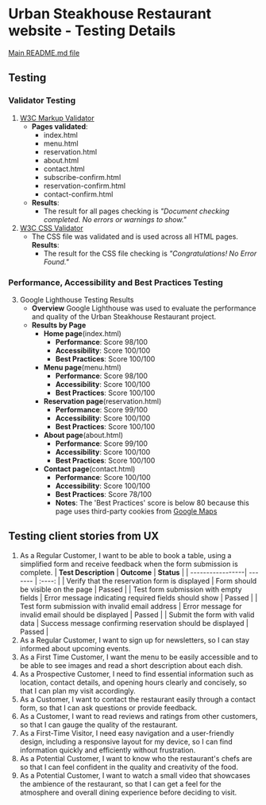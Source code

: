 # Urban Steakhouse Restaurant website - Testing Details

[Main README.md file](https://github.com/FlorinMiron98/urban-steakhouse-restaurant/blob/main/README.md)

## Testing
### Validator Testing
1. [W3C Markup Validator](https://validator.w3.org/)
   - **Pages validated**:
     - index.html
     - menu.html
     - reservation.html
     - about.html
     - contact.html
     - subscribe-confirm.html
     - reservation-confirm.html
     - contact-confirm.html
   - **Results**:
     - The result for all pages checking is _"Document checking completed. No errors or warnings to show."_
2. [W3C CSS Validator](https://jigsaw.w3.org/css-validator/)
   - The CSS file was validated and is used across all HTML pages.
     **Results**:
     - The result for the CSS file checking is _"Congratulations! No Error Found."_
### Performance, Accessibility and Best Practices Testing
3. Google Lighthouse Testing Results
   - **Overview**
     Google Lighthouse was used to evaluate the performance and quality of the Urban Steakhouse Restaurant project.
   - **Results by Page**
     - **Home page**(index.html)
       - **Performance**: Score 98/100
       - **Accessibility**: Score 100/100
       - **Best Practices**: Score 100/100
     - **Menu page**(menu.html)
       - **Performance**: Score 98/100
       - **Accessibility**: Score 100/100
       - **Best Practices**: Score 100/100
     - **Reservation page**(reservation.html)
       - **Performance**: Score 99/100
       - **Accessibility**: Score 100/100
       - **Best Practices**: Score 100/100
     - **About page**(about.html)
       - **Performance**: Score 99/100
       - **Accessibility**: Score 100/100
       - **Best Practices**: Score 100/100
     - **Contact page**(contact.html)
       - **Performance**: Score 100/100
       - **Accessibility**: Score 100/100
       - **Best Practices**: Score 78/100
       - **Notes**:
         The 'Best Practices' score is below 80 because this page uses third-party cookies from [Google Maps](https://www.google.com/maps/dir/?entry=wc)
## Testing client stories from UX
1. As a Regular Customer, I want to be able to book a table, using a simplified form and receive feedback when the form submission is complete.
   | **Test Description** | **Outcome** | **Status** |
   | -----------------| ------- | :----: |
   | Verify that the reservation form is displayed | Form should be visible on the page | Passed |
   | Test form submission with empty fields | Error message indicating required fields should show | Passed |
   | Test form submission with invalid email address | Error message for invalid email should be displayed | Passed |
   | Submit the form with valid data | Success message confirming reservation should be displayed | Passed |
3. As a Regular Customer, I want to sign up for newsletters, so I can stay informed about upcoming events.
4. As a First Time Customer, I want the menu to be easily accessible and to be able to see images and read a short description about each dish.
5. As a Prospective Customer, I need to find essential information such as location, contact details, and opening hours clearly and concisely, so that I can plan my visit accordingly.
6. As a Customer, I want to contact the restaurant easily through a contact form, so that I can ask questions or provide feedback.
7. As a Customer, I want to read reviews and ratings from other customers, so that I can gauge the quality of the restaurant.
8. As a First-Time Visitor, I need easy navigation and a user-friendly design, including a responsive layout for my device, so I can find information quickly and efficiently without frustration.
9. As a Potential Customer, I want to know who the restaurant's chefs are so that I can feel confident in the quality and creativity of the food.
10. As a Potential Customer, I want to watch a small video that showcases the ambience of the restaurant, so that I can get a feel for the atmosphere and overall dining experience before deciding to visit.
